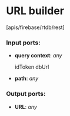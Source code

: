 # URL builder

[apis/firebase/rtdb/rest]

### Input ports:

* __query context__: _any_

    idToken
    dbUrl



* __path__: _any_



### Output ports:

* __URL__: _any_



